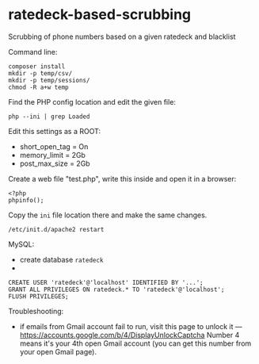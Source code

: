 # ratedeck-based-scrubbing
Scrubbing of phone numbers based on a given ratedeck and blacklist

Command line:
```
composer install
mkdir -p temp/csv/
mkdir -p temp/sessions/
chmod -R a+w temp
```

Find the PHP config location and edit the given file:
```
php --ini | grep Loaded
```

Edit this settings as a ROOT:
* short_open_tag = On
* memory_limit = 2Gb
* post_max_size = 2Gb

Create a web file "test.php", write this inside and open it in a browser:
```
<?php 
phpinfo();
```

Copy the `ini` file location there and make the same changes.

```
/etc/init.d/apache2 restart
```

MySQL:
* create database `ratedeck`
* 
```
CREATE USER 'ratedeck'@'localhost' IDENTIFIED BY '...';
GRANT ALL PRIVILEGES ON ratedeck.* TO 'ratedeck'@'localhost';
FLUSH PRIVILEGES;
```

Troubleshooting:
* if emails from Gmail account fail to run, visit this page to unlock it — https://accounts.google.com/b/4/DisplayUnlockCaptcha
Number 4 means it's your 4th open Gmail account (you can get this number from your open Gmail page).
